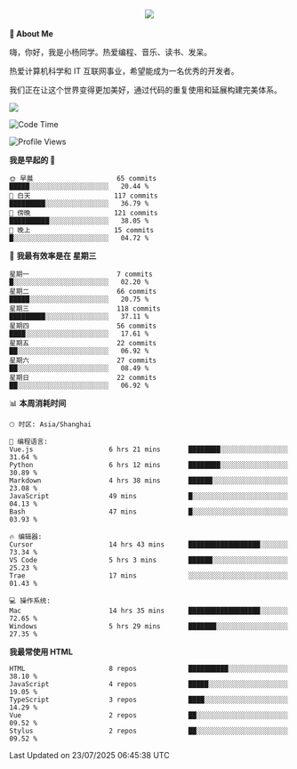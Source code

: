 
<h1 align="center">
	<a href="https://anify.cn/">
		<img src="https://readme-typing-svg.herokuapp.com/?lines=小🐑同学祝您今天愉快!;无期并非终点,而是重新定义起点的契机!&center=true&size=27&width=495">
	</a>
</h1>


**🤺 About Me**

嗨，你好，我是小杨同学。热爱编程、音乐、读书、发呆。

热爱计算机科学和 IT 互联网事业，希望能成为一名优秀的开发者。

我们正在让这个世界变得更加美好，通过代码的重复使用和延展构建完美体系。

<!-- https://github.com/anuraghazra/github-readme-stats -->
<img align="center" src="https://github-readme-stats.vercel.app/api/wakatime?username=wuqi&theme=transparent&hide_border=true&layout=compact&langs_count=220" />


<!--START_SECTION:waka-->
![Code Time](http://img.shields.io/badge/Code%20Time-3%2C980%20hrs%2010%20mins-blue)

![Profile Views](http://img.shields.io/badge/%E4%B8%AA%E4%BA%BA%E8%B5%84%E6%96%99%E8%A7%82%E7%9C%8B%E6%AC%A1%E6%95%B0-37-blue)

**我是早起的 🐤** 

```text
🌞 早晨                     65 commits          █████░░░░░░░░░░░░░░░░░░░░   20.44 % 
🌆 白天                     117 commits         █████████░░░░░░░░░░░░░░░░   36.79 % 
🌃 傍晚                     121 commits         ██████████░░░░░░░░░░░░░░░   38.05 % 
🌙 晚上                     15 commits          █░░░░░░░░░░░░░░░░░░░░░░░░   04.72 % 
```
📅 **我最有效率是在 星期三** 

```text
星期一                      7 commits           █░░░░░░░░░░░░░░░░░░░░░░░░   02.20 % 
星期二                      66 commits          █████░░░░░░░░░░░░░░░░░░░░   20.75 % 
星期三                      118 commits         █████████░░░░░░░░░░░░░░░░   37.11 % 
星期四                      56 commits          ████░░░░░░░░░░░░░░░░░░░░░   17.61 % 
星期五                      22 commits          ██░░░░░░░░░░░░░░░░░░░░░░░   06.92 % 
星期六                      27 commits          ██░░░░░░░░░░░░░░░░░░░░░░░   08.49 % 
星期日                      22 commits          ██░░░░░░░░░░░░░░░░░░░░░░░   06.92 % 
```


📊 **本周消耗时间** 

```text
🕑︎ 时区: Asia/Shanghai

💬 编程语言: 
Vue.js                   6 hrs 21 mins       ████████░░░░░░░░░░░░░░░░░   31.64 % 
Python                   6 hrs 12 mins       ████████░░░░░░░░░░░░░░░░░   30.89 % 
Markdown                 4 hrs 38 mins       ██████░░░░░░░░░░░░░░░░░░░   23.08 % 
JavaScript               49 mins             █░░░░░░░░░░░░░░░░░░░░░░░░   04.13 % 
Bash                     47 mins             █░░░░░░░░░░░░░░░░░░░░░░░░   03.93 % 

🔥 编辑器: 
Cursor                   14 hrs 43 mins      ██████████████████░░░░░░░   73.34 % 
VS Code                  5 hrs 3 mins        ██████░░░░░░░░░░░░░░░░░░░   25.23 % 
Trae                     17 mins             ░░░░░░░░░░░░░░░░░░░░░░░░░   01.43 % 

💻 操作系统: 
Mac                      14 hrs 35 mins      ██████████████████░░░░░░░   72.65 % 
Windows                  5 hrs 29 mins       ███████░░░░░░░░░░░░░░░░░░   27.35 % 
```

**我最常使用 HTML** 

```text
HTML                     8 repos             ██████████░░░░░░░░░░░░░░░   38.10 % 
JavaScript               4 repos             █████░░░░░░░░░░░░░░░░░░░░   19.05 % 
TypeScript               3 repos             ████░░░░░░░░░░░░░░░░░░░░░   14.29 % 
Vue                      2 repos             ██░░░░░░░░░░░░░░░░░░░░░░░   09.52 % 
Stylus                   2 repos             ██░░░░░░░░░░░░░░░░░░░░░░░   09.52 % 
```




 Last Updated on 23/07/2025 06:45:38 UTC
<!--END_SECTION:waka-->



<!--
**wuqi-y/wuqi-y** is a ✨ _special_ ✨ repository because its `README.md` (this file) appears on your GitHub profile.

Here are some ideas to get you started:

- 🔭 I’m currently working on ...
- 🌱 I’m currently learning ...
- 👯 I’m looking to collaborate on ...
- 🤔 I’m looking for help with ...
- 💬 Ask me about ...
- 📫 How to reach me: ...
- 😄 Pronouns: ...
- ⚡ Fun fact: ...
-->

